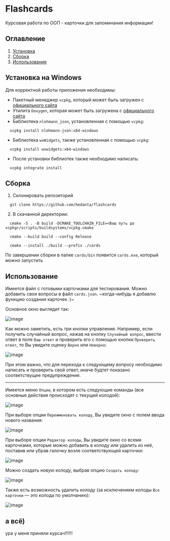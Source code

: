 # Flashcards
Курсовая работа по ООП - карточки для запоминания информации!
## Оглавление
1. [Установка](#установка-на-windows)
2. [Сборка](#сборка)
3. [Использование](#использование)
## Установка на Windows
Для корректной работы приложения необходимы:
- Пакетный менеджер `vcpkg`, который может быть загружен с [официального сайта](https://vcpkg.io/en/getting-started.html)
- Утилита `Doxygen`, которая может быть загружена с [официального сайта](https://www.doxygen.nl/)
- Библиотека `nlohmann_json`, установленная с помощью `vcpkg`:
```
  vcpkg install nlohmann-json:x64-windows
``` 
- Библиотека `wxWidgets`, также установленная с помощью `vcpkg`:
```
  vcpkg install wxwidgets:x64-windows
```
- После установки библиотек также необходимо написать:
```
  vcpkg integrate install
```
## Сборка
1. Склонировать репозиторий
```
  git clone https://github.com/hedanta/flashcards
```
2. В скачанной директории:
```
  cmake -S . -B build -DCMAKE_TOOLCHAIN_FILE=<Ваш путь до vcpkg>/scripts/buildsystems/vcpkg.cmake
```
```
  cmake --build build --config Release
```
```
  cmake --install ./build --prefix ./cards
```
По завершении сборки в папке `cards/bin` появится `cards.exe`, который можно запустить
## Использование
Имеется файл с готовыми карточками для тестирования.
Можно добавить свои вопросы в файл `cards.json`.
~когда-нибудь я добавлю функцию создания карточек :)~

Основное окно выглядит так: 

![image](https://github.com/hedanta/flashcards/assets/95635887/2a3584ff-bcba-4cc4-b2d2-ac3e0e47ba86)

Как можно заметить, есть три кнопки управления. Например, если получить случайный вопрос, нажав на кнопку `Случайный вопрос`, ввести ответ в поле `Ваш ответ` и проверить его с помощью кнопки `Проверить ответ`, то Вы увидите оценку `Верно` или `Неверно`:

![image](https://github.com/hedanta/flashcards/assets/95635887/498466bc-d5c3-4fdf-9bb0-e7da1cc1a3cf)

При этом важно, что для перехода к следующему вопросу необходимо написать и проверить свой ответ, иначе будтет показано соответствущее предупреждение.
____
Имеется меню `Опции`, в котором есть следующие команды (все основные действия происходят с текущей колодой):

![image](https://github.com/hedanta/flashcards/assets/95635887/4827df7f-fcd9-4342-9189-2819fe0f21fc)

При выборе опции `Переименовать колоду`, Вы увидите окно с полем ввода нового названия:

![image](https://github.com/hedanta/flashcards/assets/95635887/0c576f9f-d993-476d-93d6-fbb0c4cdf29e)

При выборе опции `Редактор колоды`, Вы увидите окно со всеми карточками, которые можно добавить в колоду или удалить из неё, поставив или убрав галочку возле соответствующей карточки:

![image](https://github.com/hedanta/flashcards/assets/95635887/6387c1d5-1425-4830-80fd-e35cacd695ad)

Можно создать новую колоду, выбрав опцию `Создать колоду`:

![image](https://github.com/hedanta/flashcards/assets/95635887/bccfaf5f-6f81-47be-ab1d-b9586a67a961)

Также есть возможность удалить колоду (за исключением колоды `Все карточки` — это колода по умолчанию):

![image](https://github.com/hedanta/flashcards/assets/95635887/551faf09-c331-4fbc-a940-3321aa7d74f5)

## а всё)
ура у меня приняли курсач!!!!!!

